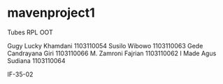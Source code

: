 mavenproject1
=============

Tubes RPL OOT

Gugy Lucky Khamdani   1103110054
Susilo Wibowo         1103110063
Gede Candrayana Giri  1103110066
M. Zamroni Fajrian    1103110062
I Made Agus Sudiana   1103110064

IF-35-02
